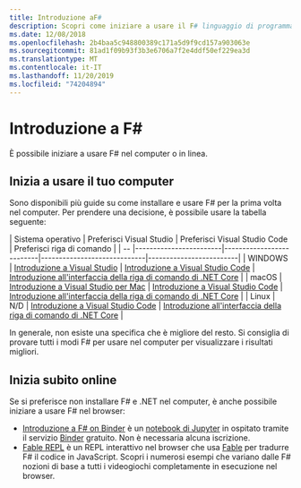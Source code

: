 ```yaml
---
title: Introduzione aF#
description: Scopri come iniziare a usare il F# linguaggio di programmazione.
ms.date: 12/08/2018
ms.openlocfilehash: 2b4baa5c948800389c171a5d9f9cd157a903063e
ms.sourcegitcommit: 81ad1f09b93f3b3e6706a7f2e4ddf50ef229ea3d
ms.translationtype: MT
ms.contentlocale: it-IT
ms.lasthandoff: 11/20/2019
ms.locfileid: "74204894"
---
```

# <a name="get-started-with-f"></a>Introduzione a F\#

È possibile iniziare a usare F# nel computer o in linea.

## <a name="get-started-on-your-machine"></a>Inizia a usare il tuo computer

Sono disponibili più guide su come installare e usare F# per la prima volta nel computer.  Per prendere una decisione, è possibile usare la tabella seguente:

| Sistema operativo | Preferisci Visual Studio | Preferisci Visual Studio Code | Preferisci riga di comando |
| -- |------------------------|--------------------------|-----------------------------|-------------------------|
| WINDOWS | [Introduzione a Visual Studio](get-started-visual-studio.md) | [Introduzione a Visual Studio Code](get-started-vscode.md) | [Introduzione all'interfaccia della riga di comando di .NET Core](get-started-command-line.md) |
| macOS | [Introduzione a Visual Studio per Mac](get-started-with-visual-studio-for-mac.md) | [Introduzione a Visual Studio Code](get-started-vscode.md) | [Introduzione all'interfaccia della riga di comando di .NET Core](get-started-command-line.md) |
| Linux | N/D | [Introduzione a Visual Studio Code](get-started-vscode.md) | [Introduzione all'interfaccia della riga di comando di .NET Core](get-started-command-line.md) |

In generale, non esiste una specifica che è migliore del resto. Si consiglia di provare tutti i modi F# per usare nel computer per visualizzare i risultati migliori.

## <a name="get-started-online"></a>Inizia subito online

Se si preferisce non installare F# e .NET nel computer, è anche possibile iniziare a usare F# nel browser:

* [Introduzione a F# on Binder](https://mybinder.org/v2/gh/dotnet/try/master?urlpath=lab) è un [notebook di Jupyter](https://jupyter.org/) in ospitato tramite il servizio [Binder](https://mybinder.org/) gratuito. Non è necessaria alcuna iscrizione.
* [Fable REPL](https://fable.io/repl/) è un REPL interattivo nel browser che usa [Fable](https://fable.io/) per tradurre F# il codice in JavaScript. Scopri i numerosi esempi che variano dalle F# nozioni di base a tutti i videogiochi completamente in esecuzione nel browser.
